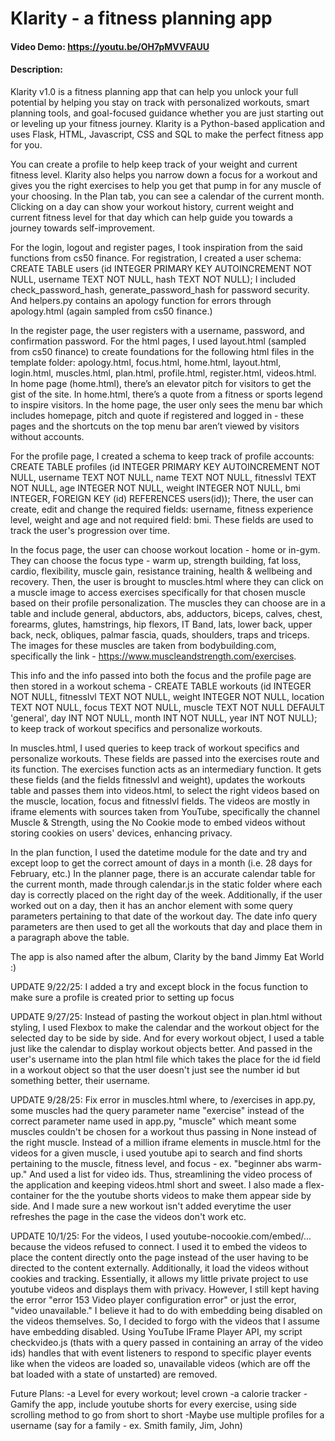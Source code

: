 # Klarity - a fitness planning app
#### Video Demo: https://youtu.be/OH7pMVVFAUU
#### Description:
Klarity v1.0 is a fitness planning app that can help you unlock your full potential by helping you stay on track with personalized workouts, smart planning tools, and goal-focused guidance whether you are just starting out or leveling up your fitness journey. Klarity is a Python-based application and uses Flask, HTML, Javascript, CSS and SQL to make the perfect fitness app for you.

You can create a profile to help keep track of your weight and current fitness level. Klarity also helps you narrow down a focus for a workout and gives you the right exercises to help you get that pump in for any muscle of your choosing. In the Plan tab, you can see a calendar of the current month. Clicking on a day can show your workout history, current weight and current fitness level for that day which can help guide you towards a journey towards self-improvement. ​

For the login, logout and register pages, I took inspiration from the said functions from cs50 finance. For registration, I created a user schema: CREATE TABLE users (id INTEGER PRIMARY KEY AUTOINCREMENT NOT NULL, username TEXT NOT NULL, hash TEXT NOT NULL); I included check_password_hash, generate_password_hash for password security. And helpers.py contains an apology function for errors through apology.html (again sampled from cs50 finance.)

In the register page, the user registers with a username, password, and confirmation password. For the html pages, I used layout.html (sampled from cs50 finance) to create foundations for the following html files in the template folder: apology.html, focus.html, home.html, layout.html, login.html, muscles.html, plan.html, profile.html, register.html, videos.html.
In home page (home.html), there’s an elevator pitch for visitors to get the gist of the site. In home.html, there’s a quote from a fitness or sports legend to inspire visitors. In the home page, the user only sees the menu bar which includes homepage, pitch and quote if registered and logged in - these pages and the shortcuts on the top menu bar aren’t viewed by visitors without accounts.

For the profile page, I created a schema to keep track of profile accounts: CREATE TABLE profiles (id INTEGER PRIMARY KEY AUTOINCREMENT NOT NULL, username TEXT NOT NULL, name TEXT NOT NULL, fitnesslvl TEXT NOT NULL, age INTEGER NOT NULL, weight INTEGER NOT NULL, bmi INTEGER, FOREIGN KEY (id) REFERENCES users(id)); There, the user can create, edit and change the required fields: username, fitness experience level, weight and age and not required field: bmi. These fields are used to track the user's progression over time.

In the focus page, the user can choose workout location - home or in-gym. They can choose the focus type - warm up, strength building, fat loss, cardio, flexibility, muscle gain, resistance training, health & wellbeing and recovery. Then, the user is brought to muscles.html where they can click on a muscle image to access exercises specifically for that chosen muscle based on their profile personalization. The muscles they can choose are in a table and include general, abductors, abs, adductors, biceps, calves, chest, forearms, glutes, hamstrings, hip flexors, IT Band, lats, lower back, upper back, neck, obliques, palmar fascia, quads, shoulders, traps and triceps. The images for these muscles are taken from bodybuilding.com, specifically the link - https://www.muscleandstrength.com/exercises.

This info and the info passed into both the focus and the profile page are then stored in a workout schema - CREATE TABLE workouts (id INTEGER NOT NULL, fitnesslvl TEXT NOT NULL, weight INTEGER NOT NULL, location TEXT NOT NULL, focus TEXT NOT NULL, muscle TEXT NOT NULL DEFAULT 'general', day INT NOT NULL, month INT NOT NULL, year INT NOT NULL); to keep track of workout specifics and personalize workouts.

In muscles.html, I used queries to keep track of workout specifics and personalize workouts. These fields are passed into the exercises route and its function. The exercises function acts as an intermediary function. It gets these fields (and the fields fitnesslvl and weight), updates the workouts table and passes them into videos.html, to select the right videos based on the muscle, location, focus and fitnesslvl fields. The videos are mostly in iframe elements with sources taken from YouTube, specifically the channel Muscle & Strength, using the No Cookie mode to embed videos without storing cookies on users' devices, enhancing privacy.

In the plan function, I used the datetime module for the date and try and except loop to get the correct amount of days in a month (i.e. 28 days for February, etc.) In the planner page, there is an accurate calendar table for the current month, made through calendar.js in the static folder where each day is correctly placed on the right day of the week. Additionally, if the user worked out on a day, then it has an anchor element with some query parameters pertaining to that date of the workout day. The date info query parameters are then used to get all the workouts that day and place them in a paragraph above the table.

The app is also named after the album, Clarity by the band Jimmy Eat World :)

UPDATE 9/22/25:
I added a try and except block in the focus function to make sure a profile is created prior to setting up focus

UPDATE 9/27/25:
Instead of pasting the workout object in plan.html without styling, I used Flexbox to make the calendar and the workout object for the selected day to be side by side. And for every workout object, I used a table just like the calendar to display workout objects better. And passed in the user's username into the plan html file which takes the place for the id field in a workout object so that the user doesn't just see the number id but something better, their username.

UPDATE 9/28/25:
Fix error in muscles.html where, to /exercises in app.py, some muscles had the query parameter name "exercise" instead of the correct parameter name used in app.py, "muscle" which meant some muscles couldn't be chosen for a workout thus passing in None instead of the right muscle.
Instead of a million iframe elements in muscle.html for the videos for a given muscle, i used youtube api to search and find shorts pertaining to the muscle, fitness level, and focus - ex. "beginner abs warm-up." And used a list for video ids. Thus, streamlining the video process of the application and keeping videos.html short and sweet. I also made a flex-container for the the youtube shorts videos to make them appear side by side. And I made sure a new workout isn't added everytime the user refreshes the page in the case the videos don't work etc.

UPDATE 10/1/25:
For the videos, I used youtube-nocookie.com/embed/... because the videos refused to connect. I used it to embed the videos to place the content directly onto the page instead of the user having to be directed to the content externally. Additionally, it load the videos without cookies and tracking. Essentially, it allows my little private project to use youtube videos and displays them with privacy. However, I still kept having the error "error 153 Video player configuration error" or just the error, "video unavailable." I believe it had to do with embedding being disabled on the videos themselves. So, I decided to forgo with the videos that I assume have embedding disabled. Using YouTube IFrame Player API, my script checkvideo.js (thats with a query passed in containing an array of the video ids) handles that with event listeners to respond to specific player events like when the videos are loaded so, unavailable videos (which are off the bat loaded with a state of unstarted) are removed.

Future Plans:
-a Level for every workout; level crown
-a calorie tracker
-Gamify the app, include youtube shorts for every exercise, using side scrolling method to go from short to short
-Maybe use multiple profiles for a username (say for a family - ex. Smith family, Jim, John)
